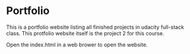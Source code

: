 # Portfolio

This is a portfolio website listing all finished projects in udacity full-stack class. 
This protfolio website itself is the project 2 for this course.

Open the index.html in a web brower to open the website.
